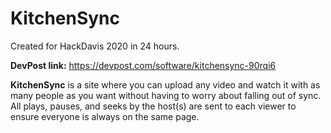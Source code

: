 # KitchenSync

Created for HackDavis 2020 in 24 hours.

**DevPost link:** <https://devpost.com/software/kitchensync-90rqi6>

**KitchenSync** is a site where you can upload any video and watch it with as many people as you want without having to worry about falling out of sync. All plays, pauses, and seeks by the host(s) are sent to each viewer to ensure everyone is always on the same page.
